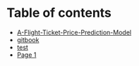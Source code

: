 # Table of contents

* [A-Flight-Ticket-Price-Prediction-Model](README.md)
* [gitbook](gitbook.md)
* [test](test.md)
* [Page 1](page-1.md)
